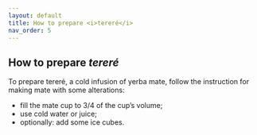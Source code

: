 ```yaml
---
layout: default
title: How to prepare <i>tereré</i>
nav_order: 5
---
```


## How to prepare *tereré*

To prepare tereré, a cold infusion of yerba mate, follow the instruction for making mate with some alterations:

* fill the mate cup to 3/4 of the cup’s volume;
* use cold water or juice;
* optionally: add some ice cubes.